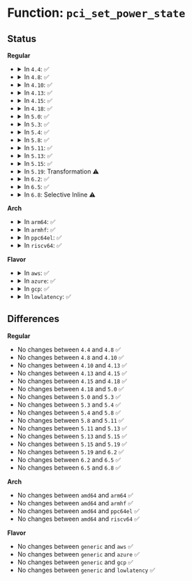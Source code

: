 # Function: <code>pci_set_power_state</code>

## Status
<b>Regular</b>
<ul>
<li>
<details>
<summary>In <code>4.4</code>: ✅</summary>

```c
int pci_set_power_state(struct pci_dev *dev, pci_power_t state);
```

**Collision:** Unique Global

**Inline:** No

**Transformation:** False

**Instances:**

```
In drivers/pci/pci.c (ffffffff81436610)
Location: drivers/pci/pci.c:856
Inline: False
Direct callers:
  - drivers/pci/pci.c:pci_prepare_to_sleep
  - drivers/pci/pci.c:pci_back_from_sleep
  - drivers/pci/pci.c:pci_dev_save_and_disable
  - drivers/pci/pci.c:pci_finish_runtime_suspend
  - drivers/pci/pci-driver.c:pci_restore_standard_config
  - drivers/char/agp/amd64-agp.c:agp_amd64_resume
  - drivers/char/agp/amd64-agp.c:agp_amd64_suspend
  - drivers/char/agp/via-agp.c:agp_via_resume
  - drivers/char/agp/via-agp.c:agp_via_suspend
  - drivers/ata/libata-core.c:ata_pci_device_do_suspend
  - drivers/ata/libata-core.c:ata_pci_device_do_resume
  - drivers/ata/ata_piix.c:piix_pci_device_resume
  - drivers/usb/host/xhci.c:xhci_shutdown
  - drivers/usb/host/xhci-pci.c:xhci_pci_remove
```
**Symbols:**

```
ffffffff81436610-ffffffff8143670f: pci_set_power_state (STB_GLOBAL)
```
</details>
</li>
<li>
<details>
<summary>In <code>4.8</code>: ✅</summary>

```c
int pci_set_power_state(struct pci_dev *dev, pci_power_t state);
```

**Collision:** Unique Global

**Inline:** No

**Transformation:** False

**Instances:**

```
In drivers/pci/pci.c (ffffffff81482160)
Location: drivers/pci/pci.c:877
Inline: False
Direct callers:
  - drivers/pci/pci.c:pci_dev_save_and_disable
  - drivers/pci/pci.c:pci_finish_runtime_suspend
  - drivers/pci/pci.c:pci_back_from_sleep
  - drivers/pci/pci.c:pci_prepare_to_sleep
  - drivers/pci/pci-driver.c:pci_restore_standard_config
  - drivers/char/agp/amd64-agp.c:agp_amd64_resume
  - drivers/char/agp/amd64-agp.c:agp_amd64_suspend
  - drivers/char/agp/via-agp.c:agp_via_resume
  - drivers/char/agp/via-agp.c:agp_via_suspend
  - drivers/ata/libata-core.c:ata_pci_device_do_resume
  - drivers/ata/libata-core.c:ata_pci_device_do_suspend
  - drivers/ata/ata_piix.c:piix_pci_device_resume
  - drivers/usb/host/xhci.c:xhci_shutdown
  - drivers/usb/host/xhci-pci.c:xhci_pci_remove
```
**Symbols:**

```
ffffffff81482160-ffffffff8148226e: pci_set_power_state (STB_GLOBAL)
```
</details>
</li>
<li>
<details>
<summary>In <code>4.10</code>: ✅</summary>

```c
int pci_set_power_state(struct pci_dev *dev, pci_power_t state);
```

**Collision:** Unique Global

**Inline:** No

**Transformation:** False

**Instances:**

```
In drivers/pci/pci.c (ffffffff814a36f0)
Location: drivers/pci/pci.c:902
Inline: False
Direct callers:
  - drivers/pci/pci.c:pci_dev_save_and_disable
  - drivers/pci/pci.c:pci_finish_runtime_suspend
  - drivers/pci/pci.c:pci_back_from_sleep
  - drivers/pci/pci.c:pci_prepare_to_sleep
  - drivers/pci/pci-driver.c:pci_restore_standard_config
  - drivers/char/agp/amd64-agp.c:agp_amd64_resume
  - drivers/char/agp/amd64-agp.c:agp_amd64_suspend
  - drivers/char/agp/via-agp.c:agp_via_resume
  - drivers/char/agp/via-agp.c:agp_via_suspend
  - drivers/ata/libata-core.c:ata_pci_device_do_resume
  - drivers/ata/libata-core.c:ata_pci_device_do_suspend
  - drivers/ata/ata_piix.c:piix_pci_device_resume
  - drivers/usb/host/xhci.c:xhci_shutdown
  - drivers/usb/host/xhci-pci.c:xhci_pci_remove
```
**Symbols:**

```
ffffffff814a36f0-ffffffff814a37fe: pci_set_power_state (STB_GLOBAL)
```
</details>
</li>
<li>
<details>
<summary>In <code>4.13</code>: ✅</summary>

```c
int pci_set_power_state(struct pci_dev *dev, pci_power_t state);
```

**Collision:** Unique Global

**Inline:** No

**Transformation:** False

**Instances:**

```
In drivers/pci/pci.c (ffffffff814ad6e0)
Location: drivers/pci/pci.c:898
Inline: False
Direct callers:
  - drivers/pci/pci.c:pci_dev_save_and_disable
  - drivers/pci/pci.c:pci_finish_runtime_suspend
  - drivers/pci/pci.c:pci_back_from_sleep
  - drivers/pci/pci.c:pci_prepare_to_sleep
  - drivers/pci/pci-driver.c:pci_restore_standard_config
  - drivers/char/agp/amd64-agp.c:agp_amd64_resume
  - drivers/char/agp/amd64-agp.c:agp_amd64_suspend
  - drivers/char/agp/via-agp.c:agp_via_resume
  - drivers/char/agp/via-agp.c:agp_via_suspend
  - drivers/ata/libata-core.c:ata_pci_device_do_resume
  - drivers/ata/libata-core.c:ata_pci_device_do_suspend
  - drivers/ata/ata_piix.c:piix_pci_device_resume
  - drivers/usb/host/xhci.c:xhci_shutdown
  - drivers/usb/host/xhci-pci.c:xhci_pci_remove
```
**Symbols:**

```
ffffffff814ad6e0-ffffffff814ad7fe: pci_set_power_state (STB_GLOBAL)
```
</details>
</li>
<li>
<details>
<summary>In <code>4.15</code>: ✅</summary>

```c
int pci_set_power_state(struct pci_dev *dev, pci_power_t state);
```

**Collision:** Unique Global

**Inline:** No

**Transformation:** False

**Instances:**

```
In drivers/pci/pci.c (ffffffff814ecab0)
Location: drivers/pci/pci.c:901
Inline: False
Direct callers:
  - drivers/pci/pci.c:pci_dev_save_and_disable
  - drivers/pci/pci.c:pci_finish_runtime_suspend
  - drivers/pci/pci.c:pci_back_from_sleep
  - drivers/pci/pci.c:pci_prepare_to_sleep
  - drivers/pci/pci-driver.c:pci_pm_thaw_noirq
  - drivers/pci/pci-driver.c:pci_restore_standard_config
  - drivers/char/agp/amd64-agp.c:agp_amd64_resume
  - drivers/char/agp/amd64-agp.c:agp_amd64_suspend
  - drivers/char/agp/via-agp.c:agp_via_resume
  - drivers/char/agp/via-agp.c:agp_via_suspend
  - drivers/ata/libata-core.c:ata_pci_device_do_resume
  - drivers/ata/libata-core.c:ata_pci_device_do_suspend
  - drivers/ata/ata_piix.c:piix_pci_device_resume
  - drivers/usb/host/xhci.c:xhci_shutdown
  - drivers/usb/host/xhci-pci.c:xhci_pci_remove
```
**Symbols:**

```
ffffffff814ecab0-ffffffff814ecbce: pci_set_power_state (STB_GLOBAL)
```
</details>
</li>
<li>
<details>
<summary>In <code>4.18</code>: ✅</summary>

```c
int pci_set_power_state(struct pci_dev *dev, pci_power_t state);
```

**Collision:** Unique Global

**Inline:** No

**Transformation:** False

**Instances:**

```
In drivers/pci/pci.c (ffffffff8151c680)
Location: drivers/pci/pci.c:913
Inline: False
Direct callers:
  - drivers/pci/pci.c:pci_dev_save_and_disable
  - drivers/pci/pci.c:pci_finish_runtime_suspend
  - drivers/pci/pci.c:pci_back_from_sleep
  - drivers/pci/pci.c:pci_prepare_to_sleep
  - drivers/pci/pci-driver.c:pci_pm_thaw_noirq
  - drivers/pci/pci-driver.c:pci_restore_standard_config
  - drivers/char/agp/amd64-agp.c:agp_amd64_resume
  - drivers/char/agp/amd64-agp.c:agp_amd64_suspend
  - drivers/char/agp/via-agp.c:agp_via_resume
  - drivers/char/agp/via-agp.c:agp_via_suspend
  - drivers/ata/libata-core.c:ata_pci_device_do_resume
  - drivers/ata/libata-core.c:ata_pci_device_do_suspend
  - drivers/ata/ata_piix.c:piix_pci_device_resume
  - drivers/usb/host/xhci.c:xhci_shutdown
  - drivers/usb/host/xhci-pci.c:xhci_pci_remove
```
**Symbols:**

```
ffffffff8151c680-ffffffff8151c783: pci_set_power_state (STB_GLOBAL)
```
</details>
</li>
<li>
<details>
<summary>In <code>5.0</code>: ✅</summary>

```c
int pci_set_power_state(struct pci_dev *dev, pci_power_t state);
```

**Collision:** Unique Global

**Inline:** No

**Transformation:** False

**Instances:**

```
In drivers/pci/pci.c (ffffffff81531f70)
Location: drivers/pci/pci.c:1084
Inline: False
Direct callers:
  - drivers/pci/pci.c:pci_dev_save_and_disable
  - drivers/pci/pci.c:pci_finish_runtime_suspend
  - drivers/pci/pci.c:pci_back_from_sleep
  - drivers/pci/pci.c:pci_prepare_to_sleep
  - drivers/pci/pci-driver.c:pci_pm_thaw_noirq
  - drivers/pci/pci-driver.c:pci_restore_standard_config
  - drivers/char/agp/amd64-agp.c:agp_amd64_resume
  - drivers/char/agp/amd64-agp.c:agp_amd64_suspend
  - drivers/char/agp/via-agp.c:agp_via_resume
  - drivers/char/agp/via-agp.c:agp_via_suspend
  - drivers/ata/libata-core.c:ata_pci_device_do_resume
  - drivers/ata/libata-core.c:ata_pci_device_do_suspend
  - drivers/ata/ata_piix.c:piix_pci_device_resume
  - drivers/usb/host/xhci.c:xhci_shutdown
  - drivers/usb/host/xhci-pci.c:xhci_pci_remove
```
**Symbols:**

```
ffffffff81531f70-ffffffff8153207e: pci_set_power_state (STB_GLOBAL)
```
</details>
</li>
<li>
<details>
<summary>In <code>5.3</code>: ✅</summary>

```c
int pci_set_power_state(struct pci_dev *dev, pci_power_t state);
```

**Collision:** Unique Global

**Inline:** No

**Transformation:** False

**Instances:**

```
In drivers/pci/pci.c (ffffffff81561600)
Location: drivers/pci/pci.c:1110
Inline: False
Direct callers:
  - drivers/pci/pci.c:pci_dev_save_and_disable
  - drivers/pci/pci.c:pci_finish_runtime_suspend
  - drivers/pci/pci.c:pci_back_from_sleep
  - drivers/pci/pci.c:pci_prepare_to_sleep
  - drivers/pci/pci-driver.c:pci_pm_thaw_noirq
  - drivers/pci/pci-driver.c:pci_restore_standard_config
  - drivers/char/agp/amd64-agp.c:agp_amd64_resume
  - drivers/char/agp/amd64-agp.c:agp_amd64_suspend
  - drivers/char/agp/via-agp.c:agp_via_resume
  - drivers/char/agp/via-agp.c:agp_via_suspend
  - drivers/ata/libata-core.c:ata_pci_device_do_resume
  - drivers/ata/libata-core.c:ata_pci_device_do_suspend
  - drivers/ata/ata_piix.c:piix_pci_device_resume
  - drivers/usb/host/xhci.c:xhci_shutdown
  - drivers/usb/host/xhci-pci.c:xhci_pci_remove
```
**Symbols:**

```
ffffffff81561600-ffffffff81561711: pci_set_power_state (STB_GLOBAL)
```
</details>
</li>
<li>
<details>
<summary>In <code>5.4</code>: ✅</summary>

```c
int pci_set_power_state(struct pci_dev *dev, pci_power_t state);
```

**Collision:** Unique Global

**Inline:** No

**Transformation:** False

**Instances:**

```
In drivers/pci/pci.c (ffffffff815827b0)
Location: drivers/pci/pci.c:1095
Inline: False
Direct callers:
  - drivers/pci/pci.c:pci_dev_save_and_disable
  - drivers/pci/pci.c:pci_finish_runtime_suspend
  - drivers/pci/pci.c:pci_back_from_sleep
  - drivers/pci/pci.c:pci_prepare_to_sleep
  - drivers/pci/pci-driver.c:pci_pm_thaw_noirq
  - drivers/pci/pci-driver.c:pci_restore_standard_config
  - drivers/char/agp/amd64-agp.c:agp_amd64_resume
  - drivers/char/agp/amd64-agp.c:agp_amd64_suspend
  - drivers/char/agp/via-agp.c:agp_via_resume
  - drivers/char/agp/via-agp.c:agp_via_suspend
  - drivers/ata/libata-core.c:ata_pci_device_do_resume
  - drivers/ata/libata-core.c:ata_pci_device_do_suspend
  - drivers/ata/ata_piix.c:piix_pci_device_resume
  - drivers/vfio/pci/vfio_pci.c:vfio_pci_set_power_state
  - drivers/vfio/pci/vfio_pci.c:vfio_pci_set_power_state
  - drivers/vfio/pci/vfio_pci.c:vfio_pci_set_power_state
  - drivers/usb/host/xhci-pci.c:xhci_pci_shutdown
  - drivers/usb/host/xhci-pci.c:xhci_pci_remove
```
**Symbols:**

```
ffffffff815827b0-ffffffff815828c3: pci_set_power_state (STB_GLOBAL)
```
</details>
</li>
<li>
<details>
<summary>In <code>5.8</code>: ✅</summary>

```c
int pci_set_power_state(struct pci_dev *dev, pci_power_t state);
```

**Collision:** Unique Global

**Inline:** No

**Transformation:** False

**Instances:**

```
In drivers/pci/pci.c (ffffffff81629080)
Location: drivers/pci/pci.c:1166
Inline: False
Direct callers:
  - drivers/pci/pci.c:pci_dev_save_and_disable
  - drivers/pci/pci.c:pci_finish_runtime_suspend
  - drivers/pci/pci.c:pci_back_from_sleep
  - drivers/pci/pci.c:pci_prepare_to_sleep
  - drivers/pci/pci.c:pci_enable_device_flags
  - drivers/pci/pci-driver.c:pci_pm_runtime_resume
  - drivers/pci/pci-driver.c:pci_pm_restore
  - drivers/pci/pci-driver.c:pci_pm_thaw_noirq
  - drivers/pci/pci-driver.c:pci_pm_thaw_noirq
  - drivers/pci/pci-driver.c:pci_pm_resume
  - drivers/char/agp/amd64-agp.c:agp_amd64_resume
  - drivers/char/agp/amd64-agp.c:agp_amd64_suspend
  - drivers/char/agp/via-agp.c:agp_via_resume
  - drivers/char/agp/via-agp.c:agp_via_suspend
  - drivers/ata/libata-core.c:ata_pci_device_resume
  - drivers/ata/libata-core.c:ata_pci_device_suspend
  - drivers/ata/ata_piix.c:piix_pci_device_resume
  - drivers/vfio/pci/vfio_pci.c:vfio_pci_set_power_state
  - drivers/vfio/pci/vfio_pci.c:vfio_pci_set_power_state
  - drivers/vfio/pci/vfio_pci.c:vfio_pci_set_power_state
```
**Symbols:**

```
ffffffff81629080-ffffffff81629219: pci_set_power_state (STB_GLOBAL)
```
</details>
</li>
<li>
<details>
<summary>In <code>5.11</code>: ✅</summary>

```c
int pci_set_power_state(struct pci_dev *dev, pci_power_t state);
```

**Collision:** Unique Global

**Inline:** No

**Transformation:** False

**Instances:**

```
In drivers/pci/pci.c (ffffffff8164f2d0)
Location: drivers/pci/pci.c:1300
Inline: False
Direct callers:
  - drivers/pci/pci.c:pci_dev_save_and_disable
  - drivers/pci/pci.c:pci_finish_runtime_suspend
  - drivers/pci/pci.c:pci_back_from_sleep
  - drivers/pci/pci.c:pci_prepare_to_sleep
  - drivers/pci/pci.c:pci_enable_device_flags
  - drivers/pci/pci-driver.c:pci_pm_runtime_resume
  - drivers/pci/pci-driver.c:pci_pm_restore
  - drivers/pci/pci-driver.c:pci_pm_thaw_noirq
  - drivers/pci/pci-driver.c:pci_pm_thaw_noirq
  - drivers/pci/pci-driver.c:pci_pm_resume
  - drivers/char/agp/amd64-agp.c:agp_amd64_resume
  - drivers/char/agp/amd64-agp.c:agp_amd64_suspend
  - drivers/char/agp/via-agp.c:agp_via_resume
  - drivers/char/agp/via-agp.c:agp_via_suspend
  - drivers/ata/libata-core.c:ata_pci_device_resume
  - drivers/ata/libata-core.c:ata_pci_device_suspend
  - drivers/ata/ata_piix.c:piix_pci_device_resume
  - drivers/vfio/pci/vfio_pci.c:vfio_pci_set_power_state
  - drivers/vfio/pci/vfio_pci.c:vfio_pci_set_power_state
  - drivers/vfio/pci/vfio_pci.c:vfio_pci_set_power_state
```
**Symbols:**

```
ffffffff8164f2d0-ffffffff8164f469: pci_set_power_state (STB_GLOBAL)
```
</details>
</li>
<li>
<details>
<summary>In <code>5.13</code>: ✅</summary>

```c
int pci_set_power_state(struct pci_dev *dev, pci_power_t state);
```

**Collision:** Unique Global

**Inline:** No

**Transformation:** False

**Instances:**

```
In drivers/pci/pci.c (ffffffff81631da0)
Location: drivers/pci/pci.c:1330
Inline: False
Direct callers:
  - drivers/pci/pci.c:pci_dev_save_and_disable
  - drivers/pci/pci.c:pci_finish_runtime_suspend
  - drivers/pci/pci.c:pci_back_from_sleep
  - drivers/pci/pci.c:pci_prepare_to_sleep
  - drivers/pci/pci-driver.c:pci_pm_runtime_resume
  - drivers/pci/pci-driver.c:pci_pm_restore
  - drivers/pci/pci-driver.c:pci_pm_thaw_noirq
  - drivers/pci/pci-driver.c:pci_pm_thaw_noirq
  - drivers/pci/pci-driver.c:pci_pm_resume
  - drivers/char/agp/amd64-agp.c:agp_amd64_resume
  - drivers/char/agp/amd64-agp.c:agp_amd64_suspend
  - drivers/char/agp/via-agp.c:agp_via_resume
  - drivers/char/agp/via-agp.c:agp_via_suspend
  - drivers/ata/libata-core.c:ata_pci_device_resume
  - drivers/ata/libata-core.c:ata_pci_device_suspend
  - drivers/ata/ata_piix.c:piix_pci_device_resume
  - drivers/vfio/pci/vfio_pci.c:vfio_pci_set_power_state
  - drivers/vfio/pci/vfio_pci.c:vfio_pci_set_power_state
  - drivers/vfio/pci/vfio_pci.c:vfio_pci_set_power_state
```
**Symbols:**

```
ffffffff81631da0-ffffffff81631f37: pci_set_power_state (STB_GLOBAL)
```
</details>
</li>
<li>
<details>
<summary>In <code>5.15</code>: ✅</summary>

```c
int pci_set_power_state(struct pci_dev *dev, pci_power_t state);
```

**Collision:** Unique Global

**Inline:** No

**Transformation:** False

**Instances:**

```
In drivers/pci/pci.c (ffffffff816a16c0)
Location: drivers/pci/pci.c:1340
Inline: False
Direct callers:
  - drivers/pci/pci.c:pci_dev_save_and_disable
  - drivers/pci/pci.c:pci_finish_runtime_suspend
  - drivers/pci/pci.c:pci_back_from_sleep
  - drivers/pci/pci.c:pci_prepare_to_sleep
  - drivers/pci/pci-driver.c:pci_pm_runtime_resume
  - drivers/pci/pci-driver.c:pci_pm_restore
  - drivers/pci/pci-driver.c:pci_pm_thaw_noirq
  - drivers/pci/pci-driver.c:pci_pm_thaw_noirq
  - drivers/pci/pci-driver.c:pci_pm_resume
  - drivers/char/agp/amd64-agp.c:agp_amd64_resume
  - drivers/char/agp/amd64-agp.c:agp_amd64_suspend
  - drivers/char/agp/via-agp.c:agp_via_resume
  - drivers/char/agp/via-agp.c:agp_via_suspend
  - drivers/ata/libata-core.c:ata_pci_device_resume
  - drivers/ata/libata-core.c:ata_pci_device_suspend
  - drivers/ata/ata_piix.c:piix_pci_device_resume
  - drivers/vfio/pci/vfio_pci_core.c:vfio_pci_set_power_state
  - drivers/vfio/pci/vfio_pci_core.c:vfio_pci_set_power_state
  - drivers/vfio/pci/vfio_pci_core.c:vfio_pci_set_power_state
```
**Symbols:**

```
ffffffff816a16c0-ffffffff816a1857: pci_set_power_state (STB_GLOBAL)
```
</details>
</li>
<li>
<details>
<summary>In <code>5.19</code>: Transformation ⚠️</summary>

```c
int pci_set_power_state(struct pci_dev *dev, pci_power_t state);
```

**Collision:** Unique Global

**Inline:** No

**Transformation:** True

**Instances:**

```
In drivers/pci/pci.c (0)
Location: drivers/pci/pci.c:1433
Inline: False
Direct callers:
  - drivers/pci/pci.c:pci_dev_save_and_disable
  - drivers/pci/pci.c:pci_finish_runtime_suspend
  - drivers/pci/pci.c:pci_prepare_to_sleep
  - drivers/pci/pci.c:do_pci_enable_device
  - drivers/pci/pci-driver.c:pci_pm_restore
  - drivers/pci/pci-driver.c:pci_pm_resume
  - drivers/ata/libata-core.c:ata_pci_device_resume
  - drivers/ata/libata-core.c:ata_pci_device_suspend
  - drivers/ata/ata_piix.c:piix_pci_device_resume
  - drivers/vfio/pci/vfio_pci_core.c:vfio_pci_set_power_state
  - drivers/vfio/pci/vfio_pci_core.c:vfio_pci_set_power_state
  - drivers/vfio/pci/vfio_pci_core.c:vfio_pci_set_power_state
```
**Symbols:**

```
ffffffff81eab253-ffffffff81eab27e: pci_set_power_state.cold (STB_LOCAL)
ffffffff817c36b0-ffffffff817c38ff: pci_set_power_state (STB_GLOBAL)
```
</details>
</li>
<li>
<details>
<summary>In <code>6.2</code>: ✅</summary>

```c
int pci_set_power_state(struct pci_dev *dev, pci_power_t state);
```

**Collision:** Unique Global

**Inline:** No

**Transformation:** False

**Instances:**

```
In drivers/pci/pci.c (ffffffff818e0540)
Location: drivers/pci/pci.c:1411
Inline: False
Direct callers:
  - drivers/pci/pci.c:pci_dev_save_and_disable
  - drivers/pci/pci.c:pci_finish_runtime_suspend
  - drivers/pci/pci.c:pci_prepare_to_sleep
  - drivers/pci/pci.c:do_pci_enable_device
  - drivers/pci/pci-driver.c:pci_pm_restore
  - drivers/pci/pci-driver.c:pci_pm_resume
  - drivers/ata/libata-core.c:ata_pci_device_resume
  - drivers/ata/libata-core.c:ata_pci_device_suspend
  - drivers/ata/ata_piix.c:piix_pci_device_resume
```
**Symbols:**

```
ffffffff818e0540-ffffffff818e0786: pci_set_power_state (STB_GLOBAL)
```
</details>
</li>
<li>
<details>
<summary>In <code>6.5</code>: ✅</summary>

```c
int pci_set_power_state(struct pci_dev *dev, pci_power_t state);
```

**Collision:** Unique Global

**Inline:** No

**Transformation:** False

**Instances:**

```
In drivers/pci/pci.c (ffffffff81923980)
Location: drivers/pci/pci.c:1449
Inline: False
Direct callers:
  - drivers/pci/pci.c:pci_dev_save_and_disable
  - drivers/pci/pci.c:pci_finish_runtime_suspend
  - drivers/pci/pci.c:pci_prepare_to_sleep
  - drivers/pci/pci.c:do_pci_enable_device
  - drivers/pci/pci-driver.c:pci_pm_restore
  - drivers/pci/pci-driver.c:pci_pm_resume
  - drivers/ata/libata-core.c:ata_pci_device_resume
  - drivers/ata/libata-core.c:ata_pci_device_suspend
  - drivers/ata/ata_piix.c:piix_pci_device_resume
  - drivers/platform/x86/intel/pmc/mtl.c:mtl_set_device_d3
```
**Symbols:**

```
ffffffff81923980-ffffffff81923bcf: pci_set_power_state (STB_GLOBAL)
```
</details>
</li>
<li>
<details>
<summary>In <code>6.8</code>: Selective Inline ⚠️</summary>

```c
int pci_set_power_state(struct pci_dev *dev, pci_power_t state);
```

**Collision:** Unique Global

**Inline:** Selective

**Transformation:** False

**Instances:**

```
In drivers/pci/pci.c (ffffffff8196c410)
Location: drivers/pci/pci.c:1590
Inline: True
Inline callers:
  - drivers/pci/pci.c:pci_dev_save_and_disable
  - drivers/pci/pci.c:pci_finish_runtime_suspend
  - drivers/pci/pci.c:pci_prepare_to_sleep
  - drivers/pci/pci.c:do_pci_enable_device
Direct callers:
  - drivers/pci/pci-driver.c:pci_pm_restore
  - drivers/pci/pci-driver.c:pci_pm_resume
  - drivers/ata/libata-core.c:ata_pci_device_resume
  - drivers/ata/libata-core.c:ata_pci_device_suspend
  - drivers/ata/ata_piix.c:piix_pci_device_resume
```
**Symbols:**

```
ffffffff8196c250-ffffffff8196c26c: pci_set_power_state (STB_GLOBAL)
```
</details>
</li>
</ul>
<b>Arch</b>
<ul>
<li>
<details>
<summary>In <code>arm64</code>: ✅</summary>

```c
int pci_set_power_state(struct pci_dev *dev, pci_power_t state);
```

**Collision:** Unique Global

**Inline:** No

**Transformation:** False

**Instances:**

```
In drivers/pci/pci.c (ffff8000106e6398)
Location: drivers/pci/pci.c:1095
Inline: False
Direct callers:
  - drivers/pci/pci.c:pci_dev_save_and_disable
  - drivers/pci/pci.c:pci_finish_runtime_suspend
  - drivers/pci/pci.c:pci_back_from_sleep
  - drivers/pci/pci.c:pci_prepare_to_sleep
  - drivers/pci/pci-driver.c:pci_restore_standard_config
  - drivers/ata/libata-core.c:ata_pci_device_do_resume
  - drivers/ata/libata-core.c:ata_pci_device_do_suspend
  - drivers/usb/host/xhci-pci.c:xhci_pci_shutdown
  - drivers/usb/host/xhci-pci.c:xhci_pci_remove
```
**Symbols:**

```
ffff8000106e6398-ffff8000106e64cc: pci_set_power_state (STB_GLOBAL)
```
</details>
</li>
<li>
<details>
<summary>In <code>armhf</code>: ✅</summary>

```c
int pci_set_power_state(struct pci_dev *dev, pci_power_t state);
```

**Collision:** Unique Global

**Inline:** No

**Transformation:** False

**Instances:**

```
In drivers/pci/pci.c (c08816b8)
Location: drivers/pci/pci.c:1095
Inline: False
Direct callers:
  - drivers/pci/pci.c:pci_dev_save_and_disable
  - drivers/pci/pci.c:pci_finish_runtime_suspend
  - drivers/pci/pci.c:pci_back_from_sleep
  - drivers/pci/pci.c:pci_prepare_to_sleep
  - drivers/pci/pci-driver.c:pci_pm_thaw_noirq
  - drivers/pci/pci-driver.c:pci_restore_standard_config
  - drivers/ata/libata-core.c:ata_pci_device_do_resume
  - drivers/ata/libata-core.c:ata_pci_device_do_suspend
  - drivers/usb/host/xhci-pci.c:xhci_pci_shutdown
  - drivers/usb/host/xhci-pci.c:xhci_pci_remove
```
**Symbols:**

```
c08816b8-c0881810: pci_set_power_state (STB_GLOBAL)
```
</details>
</li>
<li>
<details>
<summary>In <code>ppc64el</code>: ✅</summary>

```c
int pci_set_power_state(struct pci_dev *dev, pci_power_t state);
```

**Collision:** Unique Global

**Inline:** No

**Transformation:** False

**Instances:**

```
In drivers/pci/pci.c (c000000000860600)
Location: drivers/pci/pci.c:1095
Inline: False
Direct callers:
  - arch/powerpc/kernel/eeh.c:eeh_disable_and_save_dev_state
  - drivers/pci/pci.c:pci_dev_save_and_disable
  - drivers/pci/pci.c:pci_finish_runtime_suspend
  - drivers/pci/pci.c:pci_back_from_sleep
  - drivers/pci/pci.c:pci_prepare_to_sleep
  - drivers/pci/pci-driver.c:pci_restore_standard_config
  - drivers/ata/libata-core.c:ata_pci_device_do_resume
  - drivers/ata/libata-core.c:ata_pci_device_do_suspend
  - drivers/vfio/pci/vfio_pci.c:vfio_pci_set_power_state
  - drivers/vfio/pci/vfio_pci.c:vfio_pci_set_power_state
  - drivers/vfio/pci/vfio_pci.c:vfio_pci_set_power_state
  - drivers/vfio/pci/vfio_pci.c:vfio_pci_set_power_state
  - drivers/vfio/pci/vfio_pci.c:vfio_pci_set_power_state
  - drivers/usb/host/xhci-pci.c:xhci_pci_shutdown
  - drivers/usb/host/xhci-pci.c:xhci_pci_remove
```
**Symbols:**

```
c000000000860600-c0000000008607bc: pci_set_power_state (STB_GLOBAL)
```
</details>
</li>
<li>
<details>
<summary>In <code>riscv64</code>: ✅</summary>

```c
int pci_set_power_state(struct pci_dev *dev, pci_power_t state);
```

**Collision:** Unique Global

**Inline:** No

**Transformation:** False

**Instances:**

```
In drivers/pci/pci.c (ffffffe0004bce10)
Location: drivers/pci/pci.c:1095
Inline: False
Direct callers:
  - drivers/pci/pci.c:pci_dev_save_and_disable
  - drivers/pci/pci.c:pci_finish_runtime_suspend
  - drivers/pci/pci.c:pci_back_from_sleep
  - drivers/pci/pci.c:pci_prepare_to_sleep
  - drivers/pci/pci-driver.c:pci_pm_runtime_resume
  - drivers/ata/libata-core.c:ata_pci_device_do_resume
  - drivers/ata/libata-core.c:ata_pci_device_do_suspend
  - drivers/usb/host/xhci-pci.c:xhci_pci_shutdown
  - drivers/usb/host/xhci-pci.c:xhci_pci_remove
```
**Symbols:**

```
ffffffe0004bce10-ffffffe0004bcf00: pci_set_power_state (STB_GLOBAL)
```
</details>
</li>
</ul>
<b>Flavor</b>
<ul>
<li>
<details>
<summary>In <code>aws</code>: ✅</summary>

```c
int pci_set_power_state(struct pci_dev *dev, pci_power_t state);
```

**Collision:** Unique Global

**Inline:** No

**Transformation:** False

**Instances:**

```
In drivers/pci/pci.c (ffffffff81576cd0)
Location: drivers/pci/pci.c:1095
Inline: False
Direct callers:
  - drivers/pci/pci.c:pci_dev_save_and_disable
  - drivers/pci/pci.c:pci_finish_runtime_suspend
  - drivers/pci/pci.c:pci_back_from_sleep
  - drivers/pci/pci.c:pci_prepare_to_sleep
  - drivers/pci/pci-driver.c:pci_pm_thaw_noirq
  - drivers/pci/pci-driver.c:pci_restore_standard_config
  - drivers/char/agp/amd64-agp.c:agp_amd64_resume
  - drivers/char/agp/amd64-agp.c:agp_amd64_suspend
  - drivers/char/agp/via-agp.c:agp_via_resume
  - drivers/char/agp/via-agp.c:agp_via_suspend
  - drivers/ata/libata-core.c:ata_pci_device_do_resume
  - drivers/ata/libata-core.c:ata_pci_device_do_suspend
  - drivers/ata/ata_piix.c:piix_pci_device_resume
  - drivers/usb/host/xhci-pci.c:xhci_pci_shutdown
  - drivers/usb/host/xhci-pci.c:xhci_pci_remove
```
**Symbols:**

```
ffffffff81576cd0-ffffffff81576de3: pci_set_power_state (STB_GLOBAL)
```
</details>
</li>
<li>
<details>
<summary>In <code>azure</code>: ✅</summary>

```c
int pci_set_power_state(struct pci_dev *dev, pci_power_t state);
```

**Collision:** Unique Global

**Inline:** No

**Transformation:** False

**Instances:**

```
In drivers/pci/pci.c (ffffffff81565430)
Location: drivers/pci/pci.c:1095
Inline: False
Direct callers:
  - drivers/pci/pci.c:pci_dev_save_and_disable
  - drivers/pci/pci.c:pci_finish_runtime_suspend
  - drivers/pci/pci.c:pci_back_from_sleep
  - drivers/pci/pci.c:pci_prepare_to_sleep
  - drivers/pci/pci-driver.c:pci_pm_thaw_noirq
  - drivers/pci/pci-driver.c:pci_restore_standard_config
  - drivers/char/agp/amd64-agp.c:agp_amd64_resume
  - drivers/char/agp/amd64-agp.c:agp_amd64_suspend
  - drivers/char/agp/via-agp.c:agp_via_resume
  - drivers/char/agp/via-agp.c:agp_via_suspend
  - drivers/ata/libata-core.c:ata_pci_device_do_resume
  - drivers/ata/libata-core.c:ata_pci_device_do_suspend
  - drivers/ata/ata_piix.c:piix_pci_device_resume
  - drivers/vfio/pci/vfio_pci.c:vfio_pci_set_power_state
  - drivers/vfio/pci/vfio_pci.c:vfio_pci_set_power_state
  - drivers/vfio/pci/vfio_pci.c:vfio_pci_set_power_state
  - drivers/usb/host/xhci-pci.c:xhci_pci_shutdown
  - drivers/usb/host/xhci-pci.c:xhci_pci_remove
```
**Symbols:**

```
ffffffff81565430-ffffffff81565543: pci_set_power_state (STB_GLOBAL)
```
</details>
</li>
<li>
<details>
<summary>In <code>gcp</code>: ✅</summary>

```c
int pci_set_power_state(struct pci_dev *dev, pci_power_t state);
```

**Collision:** Unique Global

**Inline:** No

**Transformation:** False

**Instances:**

```
In drivers/pci/pci.c (ffffffff81576500)
Location: drivers/pci/pci.c:1095
Inline: False
Direct callers:
  - drivers/pci/pci.c:pci_dev_save_and_disable
  - drivers/pci/pci.c:pci_finish_runtime_suspend
  - drivers/pci/pci.c:pci_back_from_sleep
  - drivers/pci/pci.c:pci_prepare_to_sleep
  - drivers/pci/pci-driver.c:pci_pm_thaw_noirq
  - drivers/pci/pci-driver.c:pci_restore_standard_config
  - drivers/char/agp/amd64-agp.c:agp_amd64_resume
  - drivers/char/agp/amd64-agp.c:agp_amd64_suspend
  - drivers/char/agp/via-agp.c:agp_via_resume
  - drivers/char/agp/via-agp.c:agp_via_suspend
  - drivers/ata/libata-core.c:ata_pci_device_do_resume
  - drivers/ata/libata-core.c:ata_pci_device_do_suspend
  - drivers/ata/ata_piix.c:piix_pci_device_resume
  - drivers/vfio/pci/vfio_pci.c:vfio_pci_set_power_state
  - drivers/vfio/pci/vfio_pci.c:vfio_pci_set_power_state
  - drivers/vfio/pci/vfio_pci.c:vfio_pci_set_power_state
  - drivers/usb/host/xhci-pci.c:xhci_pci_shutdown
  - drivers/usb/host/xhci-pci.c:xhci_pci_remove
```
**Symbols:**

```
ffffffff81576500-ffffffff81576613: pci_set_power_state (STB_GLOBAL)
```
</details>
</li>
<li>
<details>
<summary>In <code>lowlatency</code>: ✅</summary>

```c
int pci_set_power_state(struct pci_dev *dev, pci_power_t state);
```

**Collision:** Unique Global

**Inline:** No

**Transformation:** False

**Instances:**

```
In drivers/pci/pci.c (ffffffff815909e0)
Location: drivers/pci/pci.c:1095
Inline: False
Direct callers:
  - drivers/pci/pci.c:pci_dev_save_and_disable
  - drivers/pci/pci.c:pci_finish_runtime_suspend
  - drivers/pci/pci.c:pci_back_from_sleep
  - drivers/pci/pci.c:pci_prepare_to_sleep
  - drivers/pci/pci-driver.c:pci_pm_thaw_noirq
  - drivers/pci/pci-driver.c:pci_restore_standard_config
  - drivers/char/agp/amd64-agp.c:agp_amd64_resume
  - drivers/char/agp/amd64-agp.c:agp_amd64_suspend
  - drivers/char/agp/via-agp.c:agp_via_resume
  - drivers/char/agp/via-agp.c:agp_via_suspend
  - drivers/ata/libata-core.c:ata_pci_device_do_resume
  - drivers/ata/libata-core.c:ata_pci_device_do_suspend
  - drivers/ata/ata_piix.c:piix_pci_device_resume
  - drivers/vfio/pci/vfio_pci.c:vfio_pci_set_power_state
  - drivers/vfio/pci/vfio_pci.c:vfio_pci_set_power_state
  - drivers/vfio/pci/vfio_pci.c:vfio_pci_set_power_state
  - drivers/usb/host/xhci-pci.c:xhci_pci_shutdown
  - drivers/usb/host/xhci-pci.c:xhci_pci_remove
```
**Symbols:**

```
ffffffff815909e0-ffffffff81590af3: pci_set_power_state (STB_GLOBAL)
```
</details>
</li>
</ul>

## Differences
<b>Regular</b>
<ul>
<li>
No changes between <code>4.4</code> and <code>4.8</code> ✅
</li>
<li>
No changes between <code>4.8</code> and <code>4.10</code> ✅
</li>
<li>
No changes between <code>4.10</code> and <code>4.13</code> ✅
</li>
<li>
No changes between <code>4.13</code> and <code>4.15</code> ✅
</li>
<li>
No changes between <code>4.15</code> and <code>4.18</code> ✅
</li>
<li>
No changes between <code>4.18</code> and <code>5.0</code> ✅
</li>
<li>
No changes between <code>5.0</code> and <code>5.3</code> ✅
</li>
<li>
No changes between <code>5.3</code> and <code>5.4</code> ✅
</li>
<li>
No changes between <code>5.4</code> and <code>5.8</code> ✅
</li>
<li>
No changes between <code>5.8</code> and <code>5.11</code> ✅
</li>
<li>
No changes between <code>5.11</code> and <code>5.13</code> ✅
</li>
<li>
No changes between <code>5.13</code> and <code>5.15</code> ✅
</li>
<li>
No changes between <code>5.15</code> and <code>5.19</code> ✅
</li>
<li>
No changes between <code>5.19</code> and <code>6.2</code> ✅
</li>
<li>
No changes between <code>6.2</code> and <code>6.5</code> ✅
</li>
<li>
No changes between <code>6.5</code> and <code>6.8</code> ✅
</li>
</ul>
<b>Arch</b>
<ul>
<li>
No changes between <code>amd64</code> and <code>arm64</code> ✅
</li>
<li>
No changes between <code>amd64</code> and <code>armhf</code> ✅
</li>
<li>
No changes between <code>amd64</code> and <code>ppc64el</code> ✅
</li>
<li>
No changes between <code>amd64</code> and <code>riscv64</code> ✅
</li>
</ul>
<b>Flavor</b>
<ul>
<li>
No changes between <code>generic</code> and <code>aws</code> ✅
</li>
<li>
No changes between <code>generic</code> and <code>azure</code> ✅
</li>
<li>
No changes between <code>generic</code> and <code>gcp</code> ✅
</li>
<li>
No changes between <code>generic</code> and <code>lowlatency</code> ✅
</li>
</ul>
